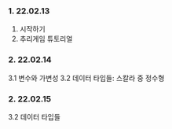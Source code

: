 ### 1. 22.02.13
1. 시작하기
2. 추리게임 튜토리얼

### 2. 22.02.14
3.1 변수와 가변성
3.2 데이터 타입들: 스칼라 중 정수형

### 2. 22.02.15
3.2 데이터 타입들